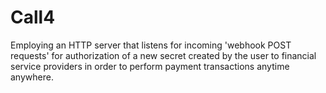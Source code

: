 # Call4
Employing an HTTP server that listens for incoming 'webhook POST requests' for authorization of a new secret created by the user to financial service providers in order to perform payment transactions anytime anywhere.
